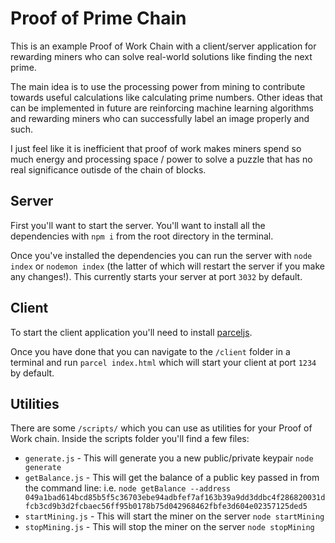 # Proof of Prime Chain

This is an example Proof of Work Chain with a client/server application for rewarding miners who can solve real-world solutions like finding the next prime.

The main idea is to use the processing power from mining to contribute towards useful calculations like calculating prime numbers. Other ideas that can be implemented in future are reinforcing machine learning algorithms and rewarding miners who can successfully label an image properly and such. 

I just feel like it is inefficient that proof of work makes miners spend so much energy and processing space / power to solve a puzzle that has no real significance outisde of the chain of blocks. 

## Server

First you'll want to start the server. You'll want to install all the dependencies with `npm i` from the root directory in the terminal.

Once you've installed the dependencies you can run the server with `node index` or `nodemon index` (the latter of which will restart the server if you make any changes!). This currently starts your server at port `3032` by default.

## Client

To start the client application you'll need to install [parceljs](https://parceljs.org/getting_started.html).

Once you have done that you can navigate to the `/client` folder in a terminal and run `parcel index.html` which will start your client at port `1234` by default.

## Utilities

There are some `/scripts/` which you can use as utilities for your Proof of Work chain. Inside the scripts folder you'll find a few files:

- `generate.js` - This will generate you a new public/private keypair `node generate`
- `getBalance.js` - This will get the balance of a public key passed in from the command line: i.e. `node getBalance --address 049a1bad614bcd85b5f5c36703ebe94adbfef7af163b39a9dd3ddbc4f286820031dfcb3cd9b3d2fcbaec56ff95b0178b75d042968462fbfe3d604e02357125ded5`
- `startMining.js` - This will start the miner on the server `node startMining`
- `stopMining.js` - This will stop the miner on the server `node stopMining`
